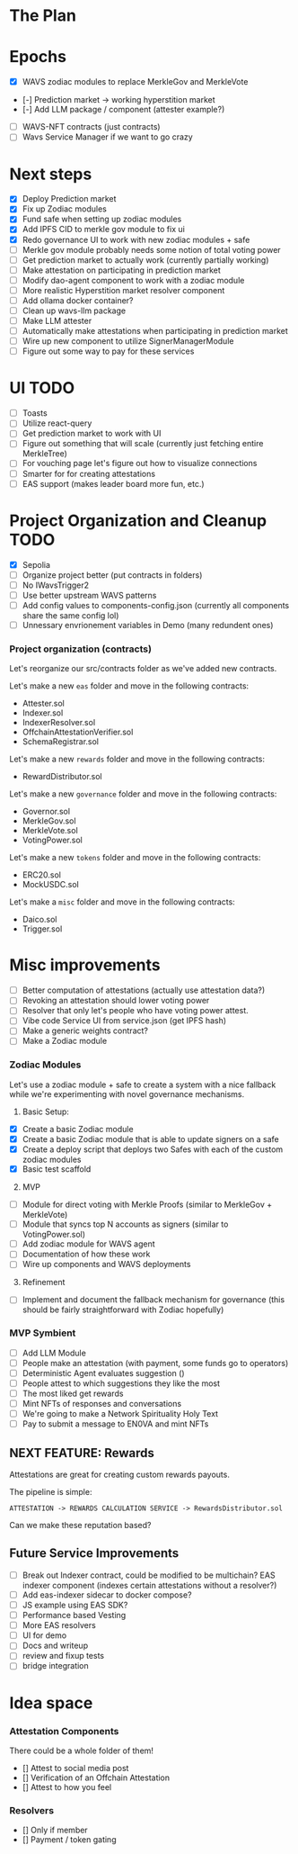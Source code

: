 # The Plan

# Epochs
- [x] WAVS zodiac modules to replace MerkleGov and MerkleVote
- [-] Prediction market -> working hyperstition market
- [-] Add LLM package / component (attester example?)
- [ ] WAVS-NFT contracts (just contracts)
- [ ] Wavs Service Manager if we want to go crazy

# Next steps
- [x] Deploy Prediction market
- [x] Fix up Zodiac modules
- [x] Fund safe when setting up zodiac modules
- [x] Add IPFS CID to merkle gov module to fix ui
- [x] Redo governance UI to work with new zodiac modules + safe
- [ ] Merkle gov module probably needs some notion of total voting power
- [ ] Get prediction market to actually work (currently partially working)
- [ ] Make attestation on participating in prediction market
- [ ] Modify dao-agent component to work with a zodiac module
- [ ] More realistic Hyperstition market resolver component
- [ ] Add ollama docker container?
- [ ] Clean up wavs-llm package
- [ ] Make LLM attester
- [ ] Automatically make attestations when participating in prediction market
- [ ] Wire up new component to utilize SignerManagerModule
- [ ] Figure out some way to pay for these services

# UI TODO
- [ ] Toasts
- [ ] Utilize react-query
- [ ] Get prediction market to work with UI
- [ ] Figure out something that will scale (currently just fetching entire MerkleTree)
- [ ] For vouching page let's figure out how to visualize connections
- [ ] Smarter for for creating attestations
- [ ] EAS support (makes leader board more fun, etc.)

# Project Organization and Cleanup TODO
- [x] Sepolia
- [ ] Organize project better (put contracts in folders)
- [ ] No IWavsTrigger2
- [ ] Use better upstream WAVS patterns
- [ ] Add config values to components-config.json (currently all components share the same config lol)
- [ ] Unnessary envrionement variables in Demo (many redundent ones)

### Project organization (contracts)

Let's reorganize our src/contracts folder as we've added new contracts.

Let's make a new `eas` folder and move in the following contracts:
- Attester.sol
- Indexer.sol
- IndexerResolver.sol
- OffchainAttestationVerifier.sol
- SchemaRegistrar.sol

Let's make a new `rewards` folder and move in the following contracts:
- RewardDistributor.sol

Let's make a new `governance` folder and move in the following contracts:
- Governor.sol
- MerkleGov.sol
- MerkleVote.sol
- VotingPower.sol

Let's make a new `tokens` folder and move in the following contracts:
- ERC20.sol
- MockUSDC.sol

Let's make a `misc` folder and move in the following contracts:
- Daico.sol
- Trigger.sol

# Misc improvements
- [ ] Better computation of attestations (actually use attestation data?)
- [ ] Revoking an attestation should lower voting power
- [ ] Resolver that only let's people who have voting power attest.
- [ ] Vibe code Service UI from service.json (get IPFS hash)
- [ ] Make a generic weights contract?
- [ ] Make a Zodiac module

### Zodiac Modules
Let's use a zodiac module + safe to create a system with a nice fallback while we're experimenting with novel governance mechanisms.

1. Basic Setup:
- [x] Create a basic Zodiac module
- [x] Create a basic Zodiac module that is able to update signers on a safe
- [x] Create a deploy script that deploys two Safes with each of the custom zodiac modules
- [x] Basic test scaffold

2. MVP
- [ ] Module for direct voting with Merkle Proofs (similar to MerkleGov + MerkleVote)
- [ ] Module that syncs top N accounts as signers (similar to VotingPower.sol)
- [ ] Add zodiac module for WAVS agent
- [ ] Documentation of how these work
- [ ] Wire up components and WAVS deployments

3. Refinement
- [ ] Implement and document the fallback mechanism for governance (this should be fairly straightforward with Zodiac hopefully)

### MVP Symbient
- [ ] Add LLM Module
- [ ] People make an attestation (with payment, some funds go to operators)
- [ ] Deterministic Agent evaluates suggestion ()
- [ ] People attest to which suggestions they like the most
- [ ] The most liked get rewards
- [ ] Mint NFTs of responses and conversations
- [ ] We're going to make a Network Spirituality Holy Text
- [ ] Pay to submit a message to EN0VA and mint NFTs

## NEXT FEATURE: Rewards

Attestations are great for creating custom rewards payouts.

The pipeline is simple:
```
ATTESTATION -> REWARDS CALCULATION SERVICE -> RewardsDistributor.sol
```

Can we make these reputation based?

## Future Service Improvements
- [ ] Break out Indexer contract, could be modified to be multichain? EAS indexer component (indexes certain attestations without a resolver?)
- [ ] Add eas-indexer sidecar to docker compose?
- [ ] JS example using EAS SDK?
- [ ] Performance based Vesting
- [ ] More EAS resolvers
- [ ] UI for demo
- [ ] Docs and writeup
- [ ] review and fixup tests
- [ ] bridge integration

# Idea space
### Attestation Components
There could be a whole folder of them!

- [] Attest to social media post
- [] Verification of an Offchain Attestation
- [] Attest to how you feel

### Resolvers
- [] Only if member
- [] Payment / token gating
